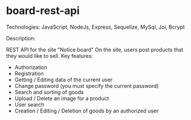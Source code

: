 # board-rest-api

Technologies: JavaScript, NodeJs, Express, Sequelize, MySql, Joi, Bcrypt

Description:

REST API for the site "Notice board"
On the site, users post products that they would like to sell. Key features:
- Authorization 
- Registration 
- Getting / Editing data of the current user 
- Change password (you must specify the current password) 
- Search and sorting of goods 
- Upload / Delete an image for a product 
- User search 
- Creation / Editing / Deletion of goods by an authorized user 
